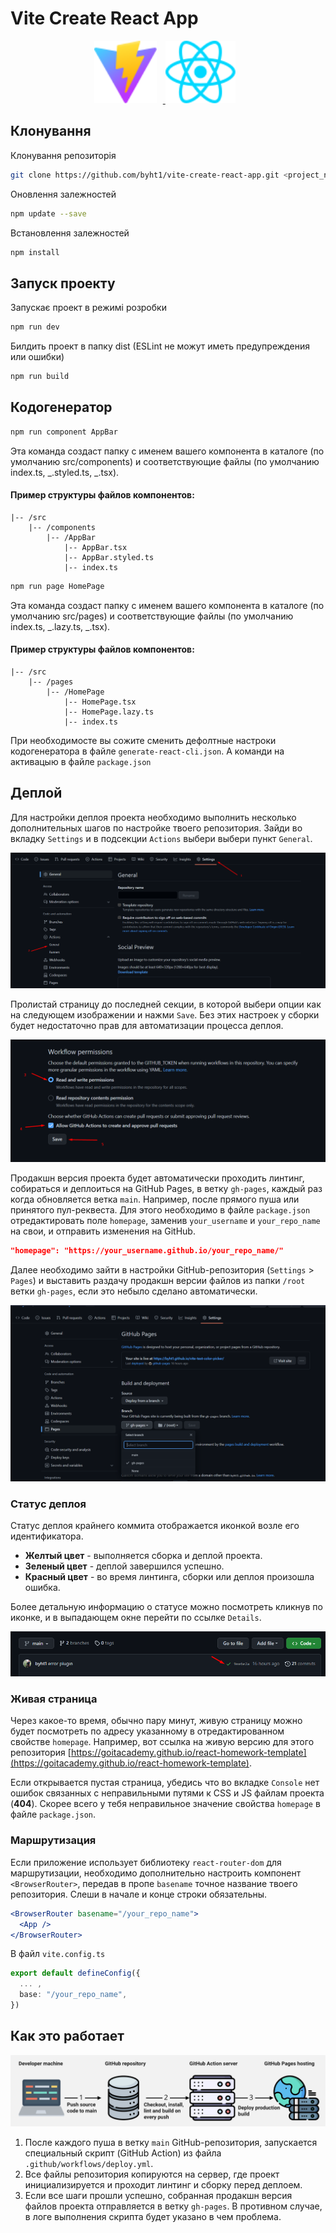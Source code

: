 # Vite Create React App

<div style="display: flex;">
    <div style="margin: 0 auto;">
      <a href="https://vitejs.dev/"  target="_blank" rel="noreferrer">
          <img  alt="firebase" height="100px" style="padding-right:10px;" src="./assets/vite.svg"/>
      </a>
      <a href="https://firebase.google.com/" target="_blank" rel="noreferrer">
          <img  alt="firebase" height="100px" style="padding-right:10px;" src="./assets/react.svg"/>
      </a>
    </div>
</div>

## Клонування

Клонування репозиторія

```bash
git clone https://github.com/byht1/vite-create-react-app.git <project_name>
```

Оновлення залежностей

```bash
npm update --save
```

Встановлення залежностей

```bash
npm install
```

## Запуск проекту

Запускає проект в режимі розробки

```bash
npm run dev
```

Билдить проект в папку dist (ESLint не можут иметь предупреждения или ошибки)

```bash
npm run build
```

## Кодогенератор

```bash
npm run component AppBar
```

Эта команда создаст папку с именем вашего компонента в каталоге (по умолчанию
src/components) и соответствующие файлы (по умолчанию index.ts, _.styled.ts,
_.tsx).

#### Пример структуры файлов компонентов:

```
|-- /src
    |-- /components
        |-- /AppBar
            |-- AppBar.tsx
            |-- AppBar.styled.ts
            |-- index.ts
```

```bash
npm run page HomePage
```

Эта команда создаст папку с именем вашего компонента в каталоге (по умолчанию
src/pages) и соответствующие файлы (по умолчанию index.ts, _.lazy.ts, _.tsx).

#### Пример структуры файлов компонентов:

```
|-- /src
    |-- /pages
        |-- /HomePage
            |-- HomePage.tsx
            |-- HomePage.lazy.ts
            |-- index.ts
```

При необходимосте вы сожите сменить дефолтные настроки кодогенератора в файле
`generate-react-cli.json`. А команди на активацыю в файле `package.json`

## Деплой

Для настройки деплоя проекта необходимо выполнить несколько дополнительных шагов
по настройке твоего репозитория. Зайди во вкладку `Settings` и в подсекции
`Actions` выбери выбери пункт `General`.

![GitHub actions settings](./assets/actions-config-step-1.png)

Пролистай страницу до последней секции, в которой выбери опции как на следующем
изображении и нажми `Save`. Без этих настроек у сборки будет недостаточно прав
для автоматизации процесса деплоя.

![GitHub actions settings](./assets/actions-config-step-2.png)

Продакшн версия проекта будет автоматически проходить линтинг, собираться и
деплоиться на GitHub Pages, в ветку `gh-pages`, каждый раз когда обновляется
ветка `main`. Например, после прямого пуша или принятого пул-реквеста. Для этого
необходимо в файле `package.json` отредактировать поле `homepage`, заменив
`your_username` и `your_repo_name` на свои, и отправить изменения на GitHub.

```json
"homepage": "https://your_username.github.io/your_repo_name/"
```

Далее необходимо зайти в настройки GitHub-репозитория (`Settings` > `Pages`) и
выставить раздачу продакшн версии файлов из папки `/root` ветки `gh-pages`, если
это небыло сделано автоматически.

![GitHub Pages settings](./assets/repo-settings.png)

### Статус деплоя

Статус деплоя крайнего коммита отображается иконкой возле его идентификатора.

- **Желтый цвет** - выполняется сборка и деплой проекта.
- **Зеленый цвет** - деплой завершился успешно.
- **Красный цвет** - во время линтинга, сборки или деплоя произошла ошибка.

Более детальную информацию о статусе можно посмотреть кликнув по иконке, и в
выпадающем окне перейти по ссылке `Details`.

![Deployment status](./assets/status.png)

### Живая страница

Через какое-то время, обычно пару минут, живую страницу можно будет посмотреть
по адресу указанному в отредактированном свойстве `homepage`. Например, вот
ссылка на живую версию для этого репозитория
[https://goitacademy.github.io/react-homework-template](https://goitacademy.github.io/react-homework-template).

Если открывается пустая страница, убедись что во вкладке `Console` нет ошибок
связанных с неправильными путями к CSS и JS файлам проекта (**404**). Скорее
всего у тебя неправильное значение свойства `homepage` в файле `package.json`.

### Маршрутизация

Если приложение использует библиотеку `react-router-dom` для маршрутизации,
необходимо дополнительно настроить компонент `<BrowserRouter>`, передав в пропе
`basename` точное название твоего репозитория. Слеши в начале и конце строки
обязательны.

```jsx
<BrowserRouter basename="/your_repo_name">
  <App />
</BrowserRouter>
```

В файл `vite.config.ts`

```ts
export default defineConfig({
  ... ,
  base: "/your_repo_name",
})
```

## Как это работает

![How it works](./assets/how-it-works.png)

1. После каждого пуша в ветку `main` GitHub-репозитория, запускается специальный
   скрипт (GitHub Action) из файла `.github/workflows/deploy.yml`.
2. Все файлы репозитория копируются на сервер, где проект инициализируется и
   проходит линтинг и сборку перед деплоем.
3. Если все шаги прошли успешно, собранная продакшн версия файлов проекта
   отправляется в ветку `gh-pages`. В противном случае, в логе выполнения
   скрипта будет указано в чем проблема.
